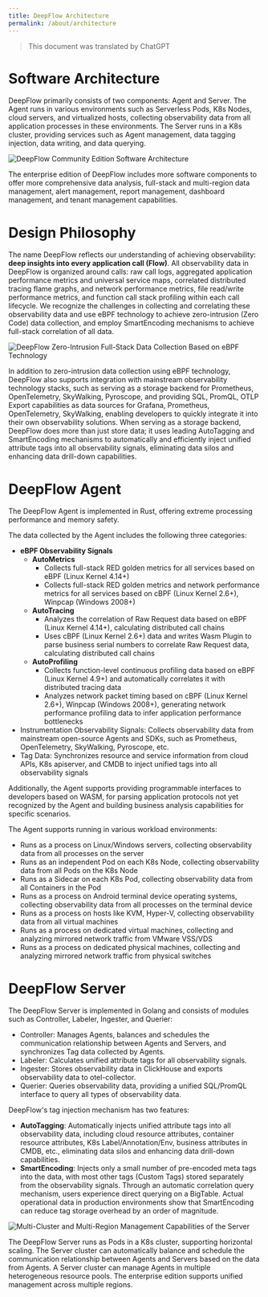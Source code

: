 ```yaml
---
title: DeepFlow Architecture
permalink: /about/architecture
---
```


> This document was translated by ChatGPT

# Software Architecture

DeepFlow primarily consists of two components: Agent and Server. The Agent runs in various environments such as Serverless Pods, K8s Nodes, cloud servers, and virtualized hosts, collecting observability data from all application processes in these environments. The Server runs in a K8s cluster, providing services such as Agent management, data tagging injection, data writing, and data querying.

![DeepFlow Community Edition Software Architecture](https://yunshan-guangzhou.oss-cn-beijing.aliyuncs.com/pub/pic/20240601665a96d382311.png)

The enterprise edition of DeepFlow includes more software components to offer more comprehensive data analysis, full-stack and multi-region data management, alert management, report management, dashboard management, and tenant management capabilities.

# Design Philosophy

The name DeepFlow reflects our understanding of achieving observability: **deep insights into every application call (Flow)**. All observability data in DeepFlow is organized around calls: raw call logs, aggregated application performance metrics and universal service maps, correlated distributed tracing flame graphs, and network performance metrics, file read/write performance metrics, and function call stack profiling within each call lifecycle. We recognize the challenges in collecting and correlating these observability data and use eBPF technology to achieve zero-intrusion (Zero Code) data collection, and employ SmartEncoding mechanisms to achieve full-stack correlation of all data.

![DeepFlow Zero-Intrusion Full-Stack Data Collection Based on eBPF Technology](https://yunshan-guangzhou.oss-cn-beijing.aliyuncs.com/pub/pic/202311046546371f08829.png)

In addition to zero-intrusion data collection using eBPF technology, DeepFlow also supports integration with mainstream observability technology stacks, such as serving as a storage backend for Prometheus, OpenTelemetry, SkyWalking, Pyroscope, and providing SQL, PromQL, OTLP Export capabilities as data sources for Grafana, Prometheus, OpenTelemetry, SkyWalking, enabling developers to quickly integrate it into their own observability solutions. When serving as a storage backend, DeepFlow does more than just store data; it uses leading AutoTagging and SmartEncoding mechanisms to automatically and efficiently inject unified attribute tags into all observability signals, eliminating data silos and enhancing data drill-down capabilities.

# DeepFlow Agent

The DeepFlow Agent is implemented in Rust, offering extreme processing performance and memory safety.

The data collected by the Agent includes the following three categories:

- **eBPF Observability Signals**
  - **AutoMetrics**
    - Collects full-stack RED golden metrics for all services based on eBPF (Linux Kernel 4.14+)
    - Collects full-stack RED golden metrics and network performance metrics for all services based on cBPF (Linux Kernel 2.6+), Winpcap (Windows 2008+)
  - **AutoTracing**
    - Analyzes the correlation of Raw Request data based on eBPF (Linux Kernel 4.14+), calculating distributed call chains
    - Uses cBPF (Linux Kernel 2.6+) data and writes Wasm Plugin to parse business serial numbers to correlate Raw Request data, calculating distributed call chains
  - **AutoProfiling**
    - Collects function-level continuous profiling data based on eBPF (Linux Kernel 4.9+) and automatically correlates it with distributed tracing data
    - Analyzes network packet timing based on cBPF (Linux Kernel 2.6+), Winpcap (Windows 2008+), generating network performance profiling data to infer application performance bottlenecks
- Instrumentation Observability Signals: Collects observability data from mainstream open-source Agents and SDKs, such as Prometheus, OpenTelemetry, SkyWalking, Pyroscope, etc.
- Tag Data: Synchronizes resource and service information from cloud APIs, K8s apiserver, and CMDB to inject unified tags into all observability signals

Additionally, the Agent supports providing programmable interfaces to developers based on WASM, for parsing application protocols not yet recognized by the Agent and building business analysis capabilities for specific scenarios.

The Agent supports running in various workload environments:

- Runs as a process on Linux/Windows servers, collecting observability data from all processes on the server
- Runs as an independent Pod on each K8s Node, collecting observability data from all Pods on the K8s Node
- Runs as a Sidecar on each K8s Pod, collecting observability data from all Containers in the Pod
- Runs as a process on Android terminal device operating systems, collecting observability data from all processes on the terminal device
- Runs as a process on hosts like KVM, Hyper-V, collecting observability data from all virtual machines
- Runs as a process on dedicated virtual machines, collecting and analyzing mirrored network traffic from VMware VSS/VDS
- Runs as a process on dedicated physical machines, collecting and analyzing mirrored network traffic from physical switches

# DeepFlow Server

The DeepFlow Server is implemented in Golang and consists of modules such as Controller, Labeler, Ingester, and Querier:

- Controller: Manages Agents, balances and schedules the communication relationship between Agents and Servers, and synchronizes Tag data collected by Agents.
- Labeler: Calculates unified attribute tags for all observability signals.
- Ingester: Stores observability data in ClickHouse and exports observability data to otel-collector.
- Querier: Queries observability data, providing a unified SQL/PromQL interface to query all types of observability data.

DeepFlow's tag injection mechanism has two features:

- **AutoTagging**: Automatically injects unified attribute tags into all observability data, including cloud resource attributes, container resource attributes, K8s Label/Annotation/Env, business attributes in CMDB, etc., eliminating data silos and enhancing data drill-down capabilities.
- **SmartEncoding**: Injects only a small number of pre-encoded meta tags into the data, with most other tags (Custom Tags) stored separately from the observability signals. Through an automatic correlation query mechanism, users experience direct querying on a BigTable. Actual operational data in production environments show that SmartEncoding can reduce tag storage overhead by an order of magnitude.

![Multi-Cluster and Multi-Region Management Capabilities of the Server](./imgs/multi-cluster-and-multi-region.png?align=center)

The DeepFlow Server runs as Pods in a K8s cluster, supporting horizontal scaling. The Server cluster can automatically balance and schedule the communication relationship between Agents and Servers based on the data from Agents. A Server cluster can manage Agents in multiple heterogeneous resource pools. The enterprise edition supports unified management across multiple regions.